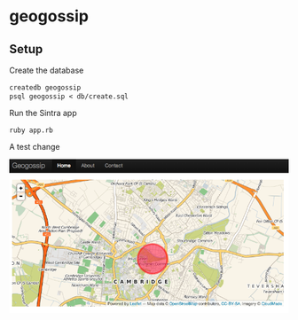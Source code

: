 # geogossip

## Setup

Create the database

    createdb geogossip
    psql geogossip < db/create.sql

Run the Sintra app

    ruby app.rb

A test change

![readme](./img/geogossip.png)



